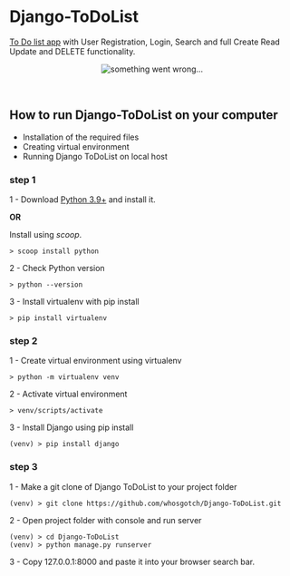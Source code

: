 # Django-ToDoList
[To Do list app](https://whosgotch.pythonanywhere.com/) with User Registration, Login, Search and full Create Read Update and DELETE functionality.
</br>
<p align="center">
   <img src="../master/todolist.png" alt="something went wrong...">
</p></br>

## How to run Django-ToDoList on your computer

- Installation of the required files 
- Creating virtual environment
- Running Django ToDoList on local host

### step 1
1 - Download [Python 3.9+](https://www.python.org/) and install it.

**OR**

Install using *scoop*.
```
> scoop install python
```

2 - Check Python version
```
> python --version

```

3 - Install virtualenv with pip install
```
> pip install virtualenv
```

### step 2
1 - Create virtual environment using virtualenv
```
> python -m virtualenv venv
```

2 - Activate virtual environment
```
> venv/scripts/activate
```

3 - Install Django using pip install
```
(venv) > pip install django
```

### step 3 
1 - Make a git clone of Django ToDoList to your project folder
```
(venv) > git clone https://github.com/whosgotch/Django-ToDoList.git
```

2 - Open project folder with console and run server
```
(venv) > cd Django-ToDoList
(venv) > python manage.py runserver
```

3 - Copy 127.0.0.1:8000 and paste it into your browser search bar.


